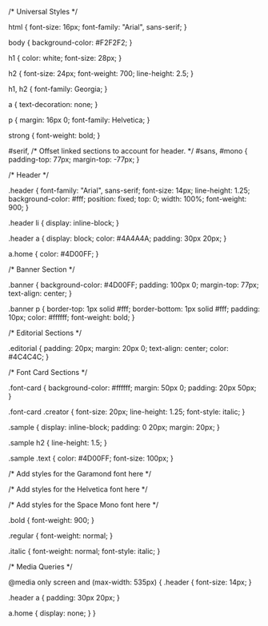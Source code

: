 /* Universal Styles */

html {
  font-size: 16px;
  font-family: "Arial", sans-serif;
}

body {
  background-color: #F2F2F2;
}

h1 {
  color: white;
  font-size: 28px;
}

h2 {
  font-size: 24px;
  font-weight: 700;
  line-height: 2.5;
}

h1, h2 {
  font-family: Georgia;
}

a {
  text-decoration: none;
}

p {
  margin: 16px 0;
  font-family: Helvetica;
}

strong {
  font-weight: bold;
}

#serif, /* Offset linked sections to account for header. */
#sans,
#mono {
  padding-top: 77px;
  margin-top: -77px;
}

/* Header */

.header {
  font-family: "Arial", sans-serif;
  font-size: 14px;
  line-height: 1.25;
  background-color: #fff;
  position: fixed;
  top: 0;
  width: 100%;
  font-weight: 900;
}

.header li {
  display: inline-block;
}

.header a {
  display: block;
  color: #4A4A4A;
  padding: 30px 20px;
}

a.home {
  color: #4D00FF;
}


/* Banner Section */

.banner {
  background-color: #4D00FF;
  padding: 100px 0;
  margin-top: 77px;
  text-align: center;
}

.banner p {
  border-top: 1px solid #fff;
  border-bottom: 1px solid #fff;
  padding: 10px;
  color: #ffffff;
  font-weight: bold;
}

/* Editorial Sections */

.editorial {
  padding: 20px;
  margin: 20px 0;
  text-align: center;
  color: #4C4C4C;
}

/* Font Card Sections */

.font-card {
  background-color: #ffffff;
  margin: 50px 0;
  padding: 20px 50px;
}

.font-card .creator {
  font-size: 20px;
  line-height: 1.25;
  font-style: italic;
}

.sample {
  display: inline-block;
  padding: 0 20px;
  margin: 20px;
}

.sample h2 {
  line-height: 1.5;
}

.sample .text {
  color: #4D00FF;
  font-size: 100px;
}

/* Add styles for the Garamond font here */

/* Add styles for the Helvetica font here */

/* Add styles for the Space Mono font here */

.bold {
  font-weight: 900;
}

.regular {
  font-weight: normal;
}

.italic {
  font-weight: normal;
  font-style: italic;
}

/* Media Queries */

@media only screen and (max-width: 535px) {
  .header {
    font-size: 14px;
  }

  .header a {
    padding: 30px 20px;
  }

  a.home {
    display: none;
  }
}
